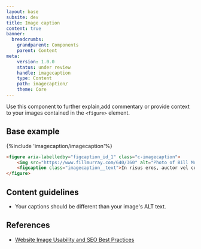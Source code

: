 ```yaml
---
layout: base
subsite: dev
title: Image caption
content: true
banner:
  breadcrumbs:
    grandparent: Components
    parent: Content
meta:
    version: 1.0.0
    status: under review
    handle: imagecaption
    type: Content
    path: imagecaption/
    theme: Core
---
```

Use this component to further explain,add commentary or provide context to your images contained in the `<figure>` element.

## Base example

{%include 'imagecaption/imagecaption'%}

```html
<figure aria-labelledby="figcaption_id_1" class="c-imagecaption">
	<img src="https://www.fillmurray.com/640/360" alt="Photo of Bill Murray">
	<figcaption class="imagecaption__text">In risus eros, auctor vel cursus a, ultricies vulputate massa. Sed sollicitudin augue id risus lacinia, placerat euismod sapien blandit.</figcaption>
</figure>
```
## Content guidelines

- Your captions should be different than your image's ALT text.

## References

- [Website Image Usability and SEO Best Practices](https://usabilitygeek.com/website-image-usability-and-seo-best-practices/)
